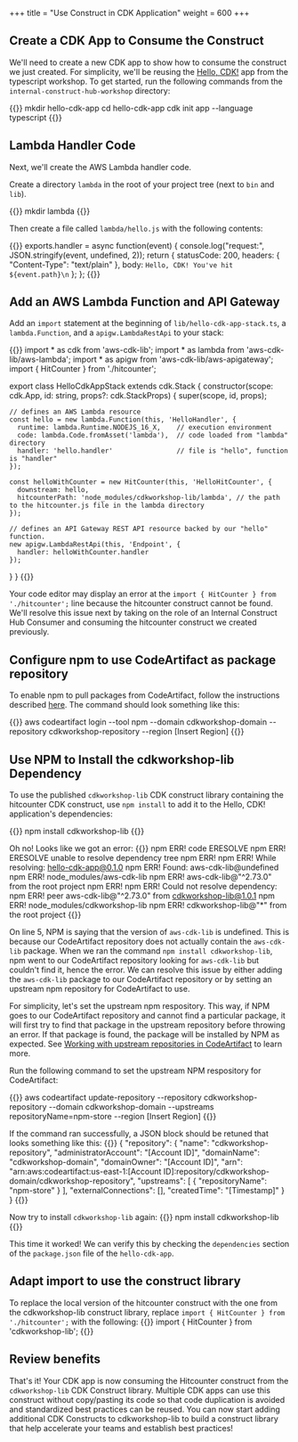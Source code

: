 +++
title = "Use Construct in CDK Application"
weight = 600
+++

## Create a CDK App to Consume the Construct
We'll need to create a new CDK app to show how to consume the construct we just created. For simplicity, we'll be reusing the [Hello, CDK!](../../20-typescript/30-hello-cdk.html) app from the typescript workshop. To get started, run the following commands from the `internal-construct-hub-workshop` directory:

{{<highlight bash>}}
mkdir hello-cdk-app
cd hello-cdk-app
cdk init app --language typescript
{{</highlight>}}

## Lambda Handler Code
Next, we'll create the AWS Lambda handler code.

Create a directory `lambda` in the root of your project tree (next to `bin` and `lib`).

{{<highlight bash>}}
mkdir lambda
{{</highlight>}}

Then create a file called `lambda/hello.js` with the following contents:

{{<highlight javascript>}}
exports.handler = async function(event) {
  console.log("request:", JSON.stringify(event, undefined, 2));
  return {
    statusCode: 200,
    headers: { "Content-Type": "text/plain" },
    body: `Hello, CDK! You've hit ${event.path}\n`
  };
};
{{</highlight>}}

## Add an AWS Lambda Function and API Gateway

Add an `import` statement at the beginning of `lib/hello-cdk-app-stack.ts`, a
`lambda.Function`, and a `apigw.LambdaRestApi` to your stack:


{{<highlight typescript >}}
import * as cdk from 'aws-cdk-lib';
import * as lambda from 'aws-cdk-lib/aws-lambda';
import * as apigw from 'aws-cdk-lib/aws-apigateway';
import { HitCounter } from './hitcounter';

export class HelloCdkAppStack extends cdk.Stack {
  constructor(scope: cdk.App, id: string, props?: cdk.StackProps) {
    super(scope, id, props);

    // defines an AWS Lambda resource
    const hello = new lambda.Function(this, 'HelloHandler', {
      runtime: lambda.Runtime.NODEJS_16_X,    // execution environment
      code: lambda.Code.fromAsset('lambda'),  // code loaded from "lambda" directory
      handler: 'hello.handler'                // file is "hello", function is "handler"
    });

    const helloWithCounter = new HitCounter(this, 'HelloHitCounter', {
      downstream: hello,
      hitcounterPath: 'node_modules/cdkworkshop-lib/lambda', // the path to the hitcounter.js file in the lambda directory
    });

    // defines an API Gateway REST API resource backed by our "hello" function.
    new apigw.LambdaRestApi(this, 'Endpoint', {
      handler: helloWithCounter.handler
    });
  }
}
{{</highlight>}}

Your code editor may display an error at the `import { HitCounter } from './hitcounter';` line because the hitcounter construct cannot be found. We'll resolve this issue next by taking on the role of an Internal Construct Hub Consumer and consuming the hitcounter construct we created previously. 

## Configure npm to use CodeArtifact as package repository

To enable npm to pull packages from CodeArtifact, follow the instructions described [here](https://docs.aws.amazon.com/codeartifact/latest/ug/npm-auth.html). The command should look something like this:

{{<highlight bash>}}
aws codeartifact login --tool npm --domain cdkworkshop-domain  --repository cdkworkshop-repository --region [Insert Region]
{{</highlight>}}

## Use NPM to Install the cdkworkshop-lib Dependency

To use the published `cdkworkshop-lib` CDK construct library containing the hitcounter CDK construct, use `npm install` to add it to the Hello, CDK! application's dependencies:

{{<highlight bash>}}
npm install cdkworkshop-lib
{{</highlight>}}

Oh no! Looks like we got an error:
{{<highlight bash>}}
npm ERR! code ERESOLVE
npm ERR! ERESOLVE unable to resolve dependency tree
npm ERR! 
npm ERR! While resolving: hello-cdk-app@0.1.0
npm ERR! Found: aws-cdk-lib@undefined
npm ERR! node_modules/aws-cdk-lib
npm ERR!   aws-cdk-lib@"^2.73.0" from the root project
npm ERR! 
npm ERR! Could not resolve dependency:
npm ERR! peer aws-cdk-lib@"^2.73.0" from cdkworkshop-lib@1.0.1
npm ERR! node_modules/cdkworkshop-lib
npm ERR!   cdkworkshop-lib@"*" from the root project
{{</highlight>}}

On line 5, NPM is saying that the version of `aws-cdk-lib` is undefined. This is because our CodeArtifact repository does not actually contain the `aws-cdk-lib` package. When we ran the command `npm install cdkworkshop-lib`, npm went to our CodeArtifact repository looking for `aws-cdk-lib` but couldn't find it, hence the error. We can resolve this issue by either adding the `aws-cdk-lib` package to our CodeArtifact repository or by setting an upstream npm repository for CodeArtifact to use. 

For simplicity, let's set the upstream npm respository. This way, if NPM goes to our CodeArtifact repository and cannot find a particular package, it will first try to find that package in the upstream repository before throwing an error. If that package is found, the package will be installed by NPM as expected. See <a href="https://docs.aws.amazon.com/codeartifact/latest/ug/repos-upstream.html" target="_blank">Working with upstream repositories in CodeArtifact</a> to learn more.

Run the following command to set the upstream NPM respository for CodeArtifact:

{{<highlight bash>}}
aws codeartifact update-repository --repository cdkworkshop-repository --domain cdkworkshop-domain --upstreams repositoryName=npm-store --region [Insert Region]
{{</highlight>}}

If the command ran successfully, a JSON block should be retuned that looks something like this:
{{<highlight JSON>}}
{
  "repository": {
    "name": "cdkworkshop-repository",
    "administratorAccount": "[Account ID]",
    "domainName": "cdkworkshop-domain",
    "domainOwner": "[Account ID]",
    "arn": "arn:aws:codeartifact:us-east-1:[Account ID]:repository/cdkworkshop-domain/cdkworkshop-repository",
    "upstreams": [
      {
        "repositoryName": "npm-store"
      }
    ],
    "externalConnections": [],
    "createdTime": "[Timestamp]"
  }
}
{{</highlight>}}

Now try to install `cdkworkshop-lib` again:
{{<highlight bash>}}
npm install cdkworkshop-lib
{{</highlight>}}

This time it worked! We can verify this by checking the `dependencies` section of the `package.json` file of the `hello-cdk-app`.

## Adapt import to use the construct library

To replace the local version of the hitcounter construct with the one from the cdkworkshop-lib construct library, replace `import { HitCounter } from './hitcounter';` with the following:
{{<highlight typescript>}}
import { HitCounter } from 'cdkworkshop-lib';
{{</highlight>}}

## Review benefits

That's it! Your CDK app is now consuming the Hitcounter construct from the `cdkworkshop-lib` CDK Construct library. Multiple CDK apps can use this construct without copy/pasting its code so that code duplication is avoided and standardized best practices can be reused. You can now start adding additional CDK Constructs to cdkworkshop-lib to build a construct library that help accelerate your teams and establish best practices!
